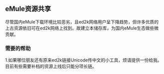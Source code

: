 ## eMule资源共享
尽管国内eMule下载环境比较恶劣，且ed2k网络用户呈下降趋势，但许多优质的上古资源依旧可在ed2k网络上找到。故建立本储存库，为国内eMule生态做些微贡献。
### 需要的帮助
1.如果哪位朋友还有原来ed2k链接Unicode传中文的小工具，烦请提供一份给我。目前有些需要补档的资源上线后只能分项长链。
